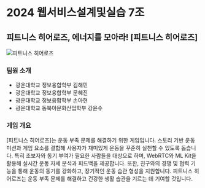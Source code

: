 # 2024 웹서비스설계및실습 7조
## 피트니스 히어로즈, 에너지를 모아라! [피트니스 히어로즈]
![피트니스 히어로즈](https://github.com/user-attachments/assets/f2bb4fa4-9bb2-40e4-ad28-f5c03d0a7983)

### 팀원 소개
- 광운대학교 정보융합학부 김해민
- 광운대학교 정보융합학부 문혜진
- 광운대학교 정보융합학부 손아현
- 광운대학교 동북아문화산업학부 강윤수

### 게임 개요
[피트니스 히어로즈]는 운동 부족 문제를 해결하기 위한 게임입니다. 스토리 기반 운동 미션과 게임 요소를 결합해 사용자가 재미있게 운동을 꾸준히 실천할 수 있도록 돕습니다. 특히 초보자와 동기 부여가 필요한 사람들을 대상으로 하며, WebRTC와 ML Kit을 활용해 실시간 운동 자세 분석과 피드백을 제공합니다. 또한, 친구와의 경쟁 및 협력 기능을 통해 운동의 동기를 강화하고, 장기적인 운동 습관 형성을 지원합니다. 피트니스 히어로즈는 운동 부족 문제를 해결하고 건강한 생활 습관을 기르는 데 기여할 것입니다.
